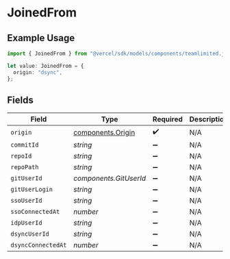 # JoinedFrom

## Example Usage

```typescript
import { JoinedFrom } from "@vercel/sdk/models/components/teamlimited.js";

let value: JoinedFrom = {
  origin: "dsync",
};
```

## Fields

| Field                                                  | Type                                                   | Required                                               | Description                                            |
| ------------------------------------------------------ | ------------------------------------------------------ | ------------------------------------------------------ | ------------------------------------------------------ |
| `origin`                                               | [components.Origin](../../models/components/origin.md) | :heavy_check_mark:                                     | N/A                                                    |
| `commitId`                                             | *string*                                               | :heavy_minus_sign:                                     | N/A                                                    |
| `repoId`                                               | *string*                                               | :heavy_minus_sign:                                     | N/A                                                    |
| `repoPath`                                             | *string*                                               | :heavy_minus_sign:                                     | N/A                                                    |
| `gitUserId`                                            | *components.GitUserId*                                 | :heavy_minus_sign:                                     | N/A                                                    |
| `gitUserLogin`                                         | *string*                                               | :heavy_minus_sign:                                     | N/A                                                    |
| `ssoUserId`                                            | *string*                                               | :heavy_minus_sign:                                     | N/A                                                    |
| `ssoConnectedAt`                                       | *number*                                               | :heavy_minus_sign:                                     | N/A                                                    |
| `idpUserId`                                            | *string*                                               | :heavy_minus_sign:                                     | N/A                                                    |
| `dsyncUserId`                                          | *string*                                               | :heavy_minus_sign:                                     | N/A                                                    |
| `dsyncConnectedAt`                                     | *number*                                               | :heavy_minus_sign:                                     | N/A                                                    |
